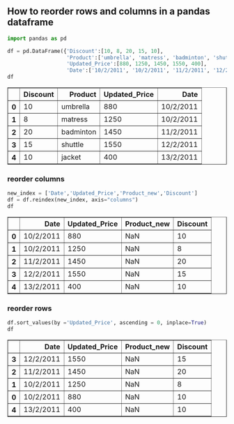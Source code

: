 ## How to reorder rows and columns in a pandas dataframe


```python
import pandas as pd
```


```python
df = pd.DataFrame({'Discount':[10, 8, 20, 15, 10],
                   'Product':['umbrella', 'matress', 'badminton', 'shuttle', 'jacket'],
                   'Updated_Price':[880, 1250, 1450, 1550, 400],
                   'Date':['10/2/2011', '10/2/2011', '11/2/2011', '12/2/2011', '13/2/2011']})
df
```




<div>
<style scoped>
    .dataframe tbody tr th:only-of-type {
        vertical-align: middle;
    }

    .dataframe tbody tr th {
        vertical-align: top;
    }

    .dataframe thead th {
        text-align: right;
    }
</style>
<table border="1" class="dataframe">
  <thead>
    <tr style="text-align: right;">
      <th></th>
      <th>Discount</th>
      <th>Product</th>
      <th>Updated_Price</th>
      <th>Date</th>
    </tr>
  </thead>
  <tbody>
    <tr>
      <th>0</th>
      <td>10</td>
      <td>umbrella</td>
      <td>880</td>
      <td>10/2/2011</td>
    </tr>
    <tr>
      <th>1</th>
      <td>8</td>
      <td>matress</td>
      <td>1250</td>
      <td>10/2/2011</td>
    </tr>
    <tr>
      <th>2</th>
      <td>20</td>
      <td>badminton</td>
      <td>1450</td>
      <td>11/2/2011</td>
    </tr>
    <tr>
      <th>3</th>
      <td>15</td>
      <td>shuttle</td>
      <td>1550</td>
      <td>12/2/2011</td>
    </tr>
    <tr>
      <th>4</th>
      <td>10</td>
      <td>jacket</td>
      <td>400</td>
      <td>13/2/2011</td>
    </tr>
  </tbody>
</table>
</div>



### reorder columns


```python
new_index = ['Date','Updated_Price','Product_new','Discount']
df = df.reindex(new_index, axis="columns")
df
```




<div>
<style scoped>
    .dataframe tbody tr th:only-of-type {
        vertical-align: middle;
    }

    .dataframe tbody tr th {
        vertical-align: top;
    }

    .dataframe thead th {
        text-align: right;
    }
</style>
<table border="1" class="dataframe">
  <thead>
    <tr style="text-align: right;">
      <th></th>
      <th>Date</th>
      <th>Updated_Price</th>
      <th>Product_new</th>
      <th>Discount</th>
    </tr>
  </thead>
  <tbody>
    <tr>
      <th>0</th>
      <td>10/2/2011</td>
      <td>880</td>
      <td>NaN</td>
      <td>10</td>
    </tr>
    <tr>
      <th>1</th>
      <td>10/2/2011</td>
      <td>1250</td>
      <td>NaN</td>
      <td>8</td>
    </tr>
    <tr>
      <th>2</th>
      <td>11/2/2011</td>
      <td>1450</td>
      <td>NaN</td>
      <td>20</td>
    </tr>
    <tr>
      <th>3</th>
      <td>12/2/2011</td>
      <td>1550</td>
      <td>NaN</td>
      <td>15</td>
    </tr>
    <tr>
      <th>4</th>
      <td>13/2/2011</td>
      <td>400</td>
      <td>NaN</td>
      <td>10</td>
    </tr>
  </tbody>
</table>
</div>



### reorder rows


```python
df.sort_values(by ='Updated_Price', ascending = 0, inplace=True)
df
```




<div>
<style scoped>
    .dataframe tbody tr th:only-of-type {
        vertical-align: middle;
    }

    .dataframe tbody tr th {
        vertical-align: top;
    }

    .dataframe thead th {
        text-align: right;
    }
</style>
<table border="1" class="dataframe">
  <thead>
    <tr style="text-align: right;">
      <th></th>
      <th>Date</th>
      <th>Updated_Price</th>
      <th>Product_new</th>
      <th>Discount</th>
    </tr>
  </thead>
  <tbody>
    <tr>
      <th>3</th>
      <td>12/2/2011</td>
      <td>1550</td>
      <td>NaN</td>
      <td>15</td>
    </tr>
    <tr>
      <th>2</th>
      <td>11/2/2011</td>
      <td>1450</td>
      <td>NaN</td>
      <td>20</td>
    </tr>
    <tr>
      <th>1</th>
      <td>10/2/2011</td>
      <td>1250</td>
      <td>NaN</td>
      <td>8</td>
    </tr>
    <tr>
      <th>0</th>
      <td>10/2/2011</td>
      <td>880</td>
      <td>NaN</td>
      <td>10</td>
    </tr>
    <tr>
      <th>4</th>
      <td>13/2/2011</td>
      <td>400</td>
      <td>NaN</td>
      <td>10</td>
    </tr>
  </tbody>
</table>
</div>


